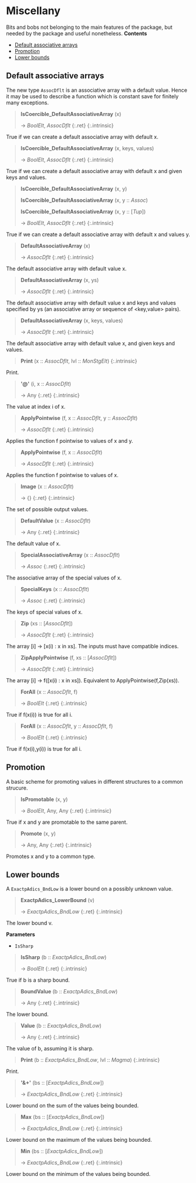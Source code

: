 # Miscellany

Bits and bobs not belonging to the main features of the package, but needed by the package and useful nonetheless.
**Contents**
* [Default associative arrays](#default-associative-arrays)
* [Promotion](#promotion)
* [Lower bounds](#lower-bounds)

## Default associative arrays

The new type `AssocDflt` is an associative array with a default value. Hence it may be used to describe a function which is constant save for finitely many exceptions.

> **IsCoercible_DefaultAssociativeArray** (x)
> 
> -> *BoolElt*, *AssocDflt*
> {:.ret}
{:.intrinsic}

True if we can create a default associative array with default x.


> **IsCoercible_DefaultAssociativeArray** (x, keys, values)
> 
> -> *BoolElt*, *AssocDflt*
> {:.ret}
{:.intrinsic}

True if we can create a default associative array with default x and given keys and values.


> **IsCoercible_DefaultAssociativeArray** (x, y)
> 
> **IsCoercible_DefaultAssociativeArray** (x, y :: *Assoc*)
> 
> **IsCoercible_DefaultAssociativeArray** (x, y :: [*Tup*])
> 
> -> *BoolElt*, *AssocDflt*
> {:.ret}
{:.intrinsic}

True if we can create a default associative array with default x and values y.






> **DefaultAssociativeArray** (x)
> 
> -> *AssocDflt*
> {:.ret}
{:.intrinsic}

The default associative array with default value x.


> **DefaultAssociativeArray** (x, ys)
> 
> -> *AssocDflt*
> {:.ret}
{:.intrinsic}

The default associative array with default value x and keys and values specified by ys (an associative array or sequence of <key,value> pairs).


> **DefaultAssociativeArray** (x, keys, values)
> 
> -> *AssocDflt*
> {:.ret}
{:.intrinsic}

The default associative array with default value x, and given keys and values.


> **Print** (x :: *AssocDflt*, lvl :: *MonStgElt*)
{:.intrinsic}

Print.


> **\'@\'** (i, x :: *AssocDflt*)
> 
> -> Any
> {:.ret}
{:.intrinsic}

The value at index i of x.


> **ApplyPointwise** (f, x :: *AssocDflt*, y :: *AssocDflt*)
> 
> -> *AssocDflt*
> {:.ret}
{:.intrinsic}

Applies the function f pointwise to values of x and y.


> **ApplyPointwise** (f, x :: *AssocDflt*)
> 
> -> *AssocDflt*
> {:.ret}
{:.intrinsic}

Applies the function f pointwise to values of x.


> **Image** (x :: *AssocDflt*)
> 
> -> {}
> {:.ret}
{:.intrinsic}

The set of possible output values.


> **DefaultValue** (x :: *AssocDflt*)
> 
> -> Any
> {:.ret}
{:.intrinsic}

The default value of x.


> **SpecialAssociativeArray** (x :: *AssocDflt*)
> 
> -> *Assoc*
> {:.ret}
{:.intrinsic}

The associative array of the special values of x.


> **SpecialKeys** (x :: *AssocDflt*)
> 
> -> *Assoc*
> {:.ret}
{:.intrinsic}

The keys of special values of x.


> **Zip** (xs :: [*AssocDflt*])
> 
> -> *AssocDflt*
> {:.ret}
{:.intrinsic}

The array [i] -> [x(i) : x in xs]. The inputs must have compatible indices.


> **ZipApplyPointwise** (f, xs :: [*AssocDflt*])
> 
> -> *AssocDflt*
> {:.ret}
{:.intrinsic}

The array [i] -> f([x(i) : x in xs]). Equivalent to ApplyPointwise(f,Zip(xs)).


> **ForAll** (x :: *AssocDflt*, f)
> 
> -> *BoolElt*
> {:.ret}
{:.intrinsic}

True if f(x(i)) is true for all i.


> **ForAll** (x :: *AssocDflt*, y :: *AssocDflt*, f)
> 
> -> *BoolElt*
> {:.ret}
{:.intrinsic}

True if f(x(i),y(i)) is true for all i.


## Promotion

A basic scheme for promoting values in different structures to a common strucure.

> **IsPromotable** (x, y)
> 
> -> *BoolElt*, Any, Any
> {:.ret}
{:.intrinsic}

True if x and y are promotable to the same parent.


> **Promote** (x, y)
> 
> -> Any, Any
> {:.ret}
{:.intrinsic}

Promotes x and y to a common type.


## Lower bounds

A `ExactpAdics_BndLow` is a lower bound on a possibly unknown value.

> **ExactpAdics_LowerBound** (v)
> 
> -> *ExactpAdics_BndLow*
> {:.ret}
{:.intrinsic}

The lower bound v.

**Parameters**
- `IsSharp`

> **IsSharp** (b :: *ExactpAdics_BndLow*)
> 
> -> *BoolElt*
> {:.ret}
{:.intrinsic}

True if b is a sharp bound.


> **BoundValue** (b :: *ExactpAdics_BndLow*)
> 
> -> Any
> {:.ret}
{:.intrinsic}

The lower bound.


> **Value** (b :: *ExactpAdics_BndLow*)
> 
> -> Any
> {:.ret}
{:.intrinsic}

The value of b, assuming it is sharp.


> **Print** (b :: *ExactpAdics_BndLow*, lvl :: *Magma*)
{:.intrinsic}

Print.


> **\'&+\'** (bs :: [*ExactpAdics_BndLow*])
> 
> -> *ExactpAdics_BndLow*
> {:.ret}
{:.intrinsic}

Lower bound on the sum of the values being bounded.


> **Max** (bs :: [*ExactpAdics_BndLow*])
> 
> -> *ExactpAdics_BndLow*
> {:.ret}
{:.intrinsic}

Lower bound on the maximum of the values being bounded.


> **Min** (bs :: [*ExactpAdics_BndLow*])
> 
> -> *ExactpAdics_BndLow*
> {:.ret}
{:.intrinsic}

Lower bound on the minimum of the values being bounded.


